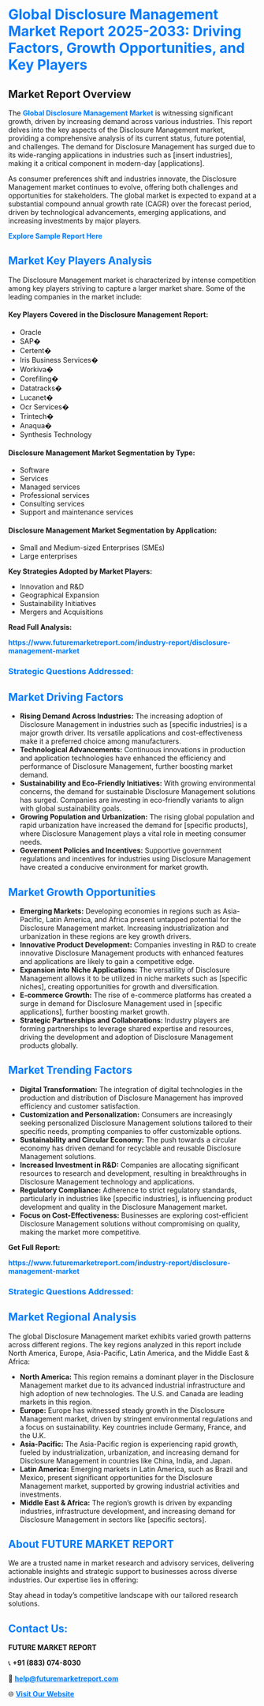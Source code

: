 <h1 style="color: #007BFF;">Global Disclosure Management Market Report 2025-2033: Driving Factors, Growth Opportunities, and Key Players</h1>

<section id="overview">
<h2>Market Report Overview</h2>
<p>The <a href="https://www.futuremarketreport.com/industry-report/disclosure-management-market" style="color: #007BFF; text-decoration: none;"><strong>Global Disclosure Management Market</strong></a> is witnessing significant growth, driven by increasing demand across various industries. This report delves into the key aspects of the Disclosure Management market, providing a comprehensive analysis of its current status, future potential, and challenges. The demand for Disclosure Management has surged due to its wide-ranging applications in industries such as [insert industries], making it a critical component in modern-day [applications].</p>
<p>As consumer preferences shift and industries innovate, the Disclosure Management market continues to evolve, offering both challenges and opportunities for stakeholders. The global market is expected to expand at a substantial compound annual growth rate (CAGR) over the forecast period, driven by technological advancements, emerging applications, and increasing investments by major players.</p>
</section>

<section id="overview">
<p><a href="https://www.futuremarketreport.com/request-sample/reportId=106758" style="color: #007BFF; text-decoration: none;"><strong>Explore Sample Report Here</strong></a></p>
</section>

<section id="key-players">
<h2 style="color: #007BFF;">Market Key Players Analysis</h2>
<p>The Disclosure Management market is characterized by intense competition among key players striving to capture a larger market share. Some of the leading companies in the market include:</p>
<h4>Key Players Covered in the Disclosure Management Report:</h4>
<ul><li>Oracle</li><li>SAP�</li><li>Certent�</li><li>Iris Business Services�</li><li>Workiva�</li><li>Corefiling�</li><li>Datatracks�</li><li>Lucanet�</li><li>Ocr Services�</li><li>Trintech�</li><li>Anaqua�</li><li>Synthesis Technology</li></ul>
<h4>Disclosure Management Market Segmentation by Type:</h4>
<ul><li>Software</li><li>Services</li><li>Managed services</li><li>Professional services</li><li>Consulting services</li><li>Support and maintenance services</li></ul>

<h4>Disclosure Management Market Segmentation by Application:</h4>
<ul><li>Small and Medium-sized Enterprises (SMEs)</li><li>Large enterprises</li></ul>
<p><strong>Key Strategies Adopted by Market Players:</strong></p>
<ul>
<li>Innovation and R&D</li>
<li>Geographical Expansion</li>
<li>Sustainability Initiatives</li>
<li>Mergers and Acquisitions</li>
</ul>
</section>

<section>
<p><strong>Read Full Analysis: </strong></p><a href="https://www.futuremarketreport.com/industry-report/disclosure-management-market" style="color: #007BFF; text-decoration: none;"><strong>https://www.futuremarketreport.com/industry-report/disclosure-management-market</strong></a>
<h3 style="color: #007BFF;">Strategic Questions Addressed:</h3>
</section>

<section id="driving-factors">
<h2 style="color: #007BFF;">Market Driving Factors</h2>
<ul>
<li><strong>Rising Demand Across Industries:</strong> The increasing adoption of Disclosure Management in industries such as [specific industries] is a major growth driver. Its versatile applications and cost-effectiveness make it a preferred choice among manufacturers.</li>
<li><strong>Technological Advancements:</strong> Continuous innovations in production and application technologies have enhanced the efficiency and performance of Disclosure Management, further boosting market demand.</li>
<li><strong>Sustainability and Eco-Friendly Initiatives:</strong> With growing environmental concerns, the demand for sustainable Disclosure Management solutions has surged. Companies are investing in eco-friendly variants to align with global sustainability goals.</li>
<li><strong>Growing Population and Urbanization:</strong> The rising global population and rapid urbanization have increased the demand for [specific products], where Disclosure Management plays a vital role in meeting consumer needs.</li>
<li><strong>Government Policies and Incentives:</strong> Supportive government regulations and incentives for industries using Disclosure Management have created a conducive environment for market growth.</li>
</ul>
</section>

<section id="growth-opportunities">
<h2 style="color: #007BFF;">Market Growth Opportunities</h2>
<ul>
<li><strong>Emerging Markets:</strong> Developing economies in regions such as Asia-Pacific, Latin America, and Africa present untapped potential for the Disclosure Management market. Increasing industrialization and urbanization in these regions are key growth drivers.</li>
<li><strong>Innovative Product Development:</strong> Companies investing in R&D to create innovative Disclosure Management products with enhanced features and applications are likely to gain a competitive edge.</li>
<li><strong>Expansion into Niche Applications:</strong> The versatility of Disclosure Management allows it to be utilized in niche markets such as [specific niches], creating opportunities for growth and diversification.</li>
<li><strong>E-commerce Growth:</strong> The rise of e-commerce platforms has created a surge in demand for Disclosure Management used in [specific applications], further boosting market growth.</li>
<li><strong>Strategic Partnerships and Collaborations:</strong> Industry players are forming partnerships to leverage shared expertise and resources, driving the development and adoption of Disclosure Management products globally.</li>
</ul>
</section>

<section id="trending-factors">
<h2 style="color: #007BFF;">Market Trending Factors</h2>
<ul>
<li><strong>Digital Transformation:</strong> The integration of digital technologies in the production and distribution of Disclosure Management has improved efficiency and customer satisfaction.</li>
<li><strong>Customization and Personalization:</strong> Consumers are increasingly seeking personalized Disclosure Management solutions tailored to their specific needs, prompting companies to offer customizable options.</li>
<li><strong>Sustainability and Circular Economy:</strong> The push towards a circular economy has driven demand for recyclable and reusable Disclosure Management solutions.</li>
<li><strong>Increased Investment in R&D:</strong> Companies are allocating significant resources to research and development, resulting in breakthroughs in Disclosure Management technology and applications.</li>
<li><strong>Regulatory Compliance:</strong> Adherence to strict regulatory standards, particularly in industries like [specific industries], is influencing product development and quality in the Disclosure Management market.</li>
<li><strong>Focus on Cost-Effectiveness:</strong> Businesses are exploring cost-efficient Disclosure Management solutions without compromising on quality, making the market more competitive.</li>
</ul>
</section>

<section>
<p><strong>Get Full Report: </strong></p><a href="https://www.futuremarketreport.com/industry-report/disclosure-management-market" style="color: #007BFF; text-decoration: none;"><strong>https://www.futuremarketreport.com/industry-report/disclosure-management-market</strong></a>
<h3 style="color: #007BFF;">Strategic Questions Addressed:</h3>
</section>


<section id="regional-analysis">
<h2 style="color: #007BFF;">Market Regional Analysis</h2>
<p>The global Disclosure Management market exhibits varied growth patterns across different regions. The key regions analyzed in this report include North America, Europe, Asia-Pacific, Latin America, and the Middle East & Africa:</p>
<ul>
<li><strong>North America:</strong> This region remains a dominant player in the Disclosure Management market due to its advanced industrial infrastructure and high adoption of new technologies. The U.S. and Canada are leading markets in this region.</li>
<li><strong>Europe:</strong> Europe has witnessed steady growth in the Disclosure Management market, driven by stringent environmental regulations and a focus on sustainability. Key countries include Germany, France, and the U.K.</li>
<li><strong>Asia-Pacific:</strong> The Asia-Pacific region is experiencing rapid growth, fueled by industrialization, urbanization, and increasing demand for Disclosure Management in countries like China, India, and Japan.</li>
<li><strong>Latin America:</strong> Emerging markets in Latin America, such as Brazil and Mexico, present significant opportunities for the Disclosure Management market, supported by growing industrial activities and investments.</li>
<li><strong>Middle East & Africa:</strong> The region’s growth is driven by expanding industries, infrastructure development, and increasing demand for Disclosure Management in sectors like [specific sectors].</li>
</ul>
</section>

<footer>
<h2 style="color: #007BFF;">About FUTURE MARKET REPORT</h2>
<p>We are a trusted name in market research and advisory services, delivering actionable insights and strategic support to businesses across diverse industries. Our expertise lies in offering:</p>

<p>Stay ahead in today’s competitive landscape with our tailored research solutions.</p>

<h2 style="color: #007BFF;">Contact Us:</h2>
<p><strong>FUTURE MARKET REPORT</strong></p>
<p>📞 <strong>+91 (883) 074-8030</strong></p>
<p>📧 <strong><a href="mailto:help@futuremarketreport.com" style="color: #007BFF;">help@futuremarketreport.com</a></strong></p>
<p>🌐 <strong><a href="https://www.futuremarketreport.com/" style="color: #007BFF;">Visit Our Website</a></strong></p>
</footer>